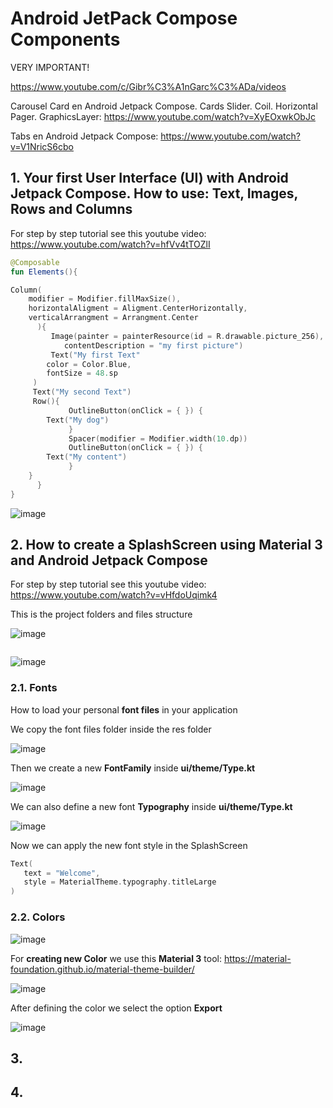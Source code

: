 # Android JetPack Compose Components

VERY IMPORTANT!

https://www.youtube.com/c/Gibr%C3%A1nGarc%C3%ADa/videos

Carousel Card en Android Jetpack Compose. Cards Slider. Coil. Horizontal Pager. GraphicsLayer: https://www.youtube.com/watch?v=XyEOxwkObJc

Tabs en Android Jetpack Compose: https://www.youtube.com/watch?v=V1NricS6cbo

## 1. Your first User Interface (UI) with Android Jetpack Compose. How to use: Text, Images, Rows and Columns

For step by step tutorial see this youtube video: https://www.youtube.com/watch?v=hfVv4tTOZlI

```kotlin
@Composable
fun Elements(){

Column(
	modifier = Modifier.fillMaxSize(),
	horizontalAligment = Aligment.CenterHorizontally,
	verticalArrangment = Arrangment.Center
      ){
         Image(painter = painterResource(id = R.drawable.picture_256),
            contentDescription = "my first picture")
         Text("My first Text"
	    color = Color.Blue,
	    fontSize = 48.sp	
	 )
	 Text("My second Text")
	 Row(){
             OutlineButton(onClick = { }) {
		Text("My dog")
             }
             Spacer(modifier = Modifier.width(10.dp))
             OutlineButton(onClick = { }) {
		Text("My content")
             }
	}
      }
}
```

![image](https://github.com/luiscoco/Android_Kotlin_lesson6_SomeCompoents/assets/32194879/52809ac2-282b-44d8-8542-1c15cf188d92)

## 2. How to create a SplashScreen using Material 3 and Android Jetpack Compose

For step by step tutorial see this youtube video: https://www.youtube.com/watch?v=vHfdoUqimk4

This is the project folders and files structure

![image](https://github.com/luiscoco/Android_Kotlin_lesson6_SomeCompoents/assets/32194879/366c6208-06ed-49fd-a91d-f14e1891a6b8)

```kotlin

```

![image](https://github.com/luiscoco/Android_Kotlin_lesson6_SomeCompoents/assets/32194879/3ff79df9-a297-4e9d-ae34-91886b973319)

### 2.1. Fonts

How to load your personal **font files** in your application

We copy the font files folder inside the res folder

![image](https://github.com/luiscoco/Android_Kotlin_lesson6_SomeCompoents/assets/32194879/714a2d44-01e5-427a-9627-97f3ccfce6fa)

Then we create a new **FontFamily** inside **ui/theme/Type.kt**

![image](https://github.com/luiscoco/Android_Kotlin_lesson6_SomeCompoents/assets/32194879/800e1788-482d-48ed-82eb-a46ec53f6760)

We can also define a new font **Typography** inside **ui/theme/Type.kt**

![image](https://github.com/luiscoco/Android_Kotlin_lesson6_SomeCompoents/assets/32194879/2a414208-78a5-4745-8a63-1efdbbe8675b)

Now we can apply the new font style in the SplashScreen

```kotlin
Text(
   text = "Welcome",
   style = MaterialTheme.typography.titleLarge
)
```

### 2.2. Colors

![image](https://github.com/luiscoco/Android_Kotlin_lesson6_SomeCompoents/assets/32194879/0615882e-a6a9-4545-86ba-9bf633099d10)

For **creating new Color** we use this **Material 3** tool: https://material-foundation.github.io/material-theme-builder/

![image](https://github.com/luiscoco/Android_Kotlin_lesson6_SomeCompoents/assets/32194879/b64d03b0-5d4d-4cd3-b536-bbb9323e85cf)

After defining the color we select the option **Export**

![image](https://github.com/luiscoco/Android_Kotlin_lesson6_SomeCompoents/assets/32194879/5623d290-29b2-44b1-a9d8-183ec555cdbd)


## 3. 



## 4. 


